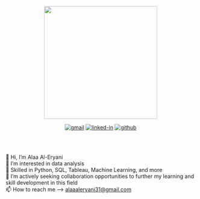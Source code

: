<div id="header" align="center">
  <img src="https://media.giphy.com/media/v1.Y2lkPTc5MGI3NjExNzhwaDY0dnp6czBhYmdsOHBvbjlwNXhiaTg4anFnYWdkNDg1aDQ1byZlcD12MV9pbnRlcm5hbF9naWZfYnlfaWQmY3Q9Zw/lbcLMX9B6sTsGjUmS3/giphy.gif" width="300">
</div>  

<div align="center">

[![gmail](https://img.shields.io/badge/Gmail-D14836?style=for-the-badge&logo=Gmail&logoColor=white)](mailto:alaaaleryani31@gmail.com)
[![linked-in](https://img.shields.io/badge/Linked_In-0077B5?style=for-the-badge&logo=LinkedIn&logoColor=white)](https://www.linkedin.com/in/alaa-aleryani-6183a121b/)
[![github](https://img.shields.io/badge/GitHub-000000?style=for-the-badge&logo=GitHub&logoColor=white)](https://github.com/alaa-aleryani?tab=repositories)

</div>

<br>
<br>

👋 Hi, I’m Alaa Al-Eryani <br>
👀 I’m interested in data analysis <br>
🌱 Skilled in Python, SQL, Tableau, Machine Learning, and more <br>
🤝 I’m actively seeking collaboration opportunities to further my learning and skill development in this field <br>
📫 How to reach me --> alaaaleryani31@gmail.com <br>



<!---
alaa-aleryani/alaa-aleryani is a ✨ special ✨ repository because its `README.md` (this file) appears on your GitHub profile.
You can click the Preview link to take a look at your changes.
--->
